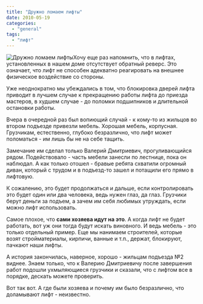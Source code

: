 ```yaml
---
title: "Дружно ломаем лифты"
date: 2010-05-19
categories: 
  - "general"
tags: 
  - "лифт"
---
```


![Дружно ломаем лифты](http://shevchenko4a.brovary.org/wp-content/uploads/2010/05/lift.jpg "Дружно ломаем лифты")Хочу еще раз напомнить, что в лифтах, установленных в нашем доме отсутствует обратный реверс. Это означает, что лифт не способен адекватно реагировать на внешнее физическое воздействие со стороны.

Уже неоднократно мы убеждались в том, что блокировка дверей лифта приводит в лучшем случае к прекращению работы лифта до приезда мастеров, в худшем случае - до поломки подшипников и длительной остановки работы.

Вчера в очередной раз был вопиющий случай - к кому-то из жильцов во втором подъезде привезли мебель. Хорошая мебель, корпусная. Грузчикам, естественно, глубоко безразлично, что лифт может поломаться - им лишь бы не на себе тащить.

Замечание им сделал только Валерий Дмитриевич, прогуливающийся рядом. Подействовало - часть мебели занесли по лестнице, пока он наблюдал. А как только отошел - бравые ребята схватили огромный диван, который с трудом и в подъезд-то зашел и потащили его прямо в лифтовую.

К сожалению, это будет продолжаться и дальше, если контролировать это будет один или два человека, ведь нужен глаз, да глаз. Грузчики берут деньги за подъем, а зачем им себя любимых утруждать, если можно лифт использовать.

Самое плохое, что **сами хозяева идут на это**. А когда лифт не будет работать, вот уж они тогда будут искать виновного. <!--more--> И ведь мебель - это только отдельный пример. Еще мы нанимаем строителей, которые возят стройматериалы, кирпичи, ванные и т.п., держат, блокируют, пачкают наши лифты.

А история закончилась, наверное, хорошо - жильцам подъезда №2 виднее. Знаем только, что к Валерию Дмитриевичу после завершения работ подошли ухмыляющиеся грузчики и сказали, что с лифтом все в порядке, дескать можете проверить.

Вот так вот. А где были хозяева и почему им было безразлично, что доламывают лифт - неизвестно.
